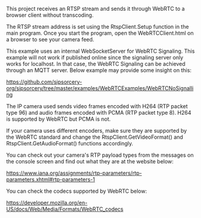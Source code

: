 This project receives an RTSP stream and sends it through WebRTC to a browser client without transcoding.

The RTSP stream address is set using the RtspClient.Setup function in the main program.
Once you start the program, open the WebRTCClient.html on a browser to see your camera feed.

This example uses an internal WebSocketServer for WebRTC Signaling. This example will not work if published online since the signaling server only works for localhost. In that case, the WebRTC Signaling can be achieved through an MQTT server. Below example may provide some insight on this:

https://github.com/sipsorcery-org/sipsorcery/tree/master/examples/WebRTCExamples/WebRTCNoSignalling

The IP camera used sends video frames encoded with H264 (RTP packet type 96) and audio frames encoded with PCMA (RTP packet type 8). H264 is supported by WebRTC but PCMA is not.

If your camera uses different encoders, make sure they are supported by the WebRTC standard and change the RtspClient.GetVideoFormat() and 
RtspClient.GetAudioFormat() functions accordingly.

You can check out your camera's RTP payload types from the messages on the console screen and find out what they are at the website below:

https://www.iana.org/assignments/rtp-parameters/rtp-parameters.xhtml#rtp-parameters-1

You can check the codecs supported by WebRTC below:

https://developer.mozilla.org/en-US/docs/Web/Media/Formats/WebRTC_codecs
